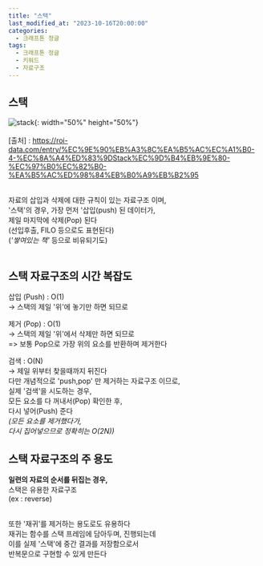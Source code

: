 ```yaml
---
title: "스택"
last_modified_at: "2023-10-16T20:00:00"
categories:
  - 크래프톤 정글
tags:
  - 크래프톤 정글
  - 키워드
  - 자료구조
---
```


## 스택
  ![stack](https://user-images.githubusercontent.com/43630972/275479656-f1daedc2-1adc-4f8e-af86-75b230571a9e.png){: width="50%" height="50%"}<br><br>
  [출처] : <https://roi-data.com/entry/%EC%9E%90%EB%A3%8C%EA%B5%AC%EC%A1%B0-4-%EC%8A%A4%ED%83%9DStack%EC%9D%B4%EB%9E%80-%EC%97%B0%EC%82%B0-%EA%B5%AC%ED%98%84%EB%B0%A9%EB%B2%95><br><br>

  자료의 삽입과 삭제에 대한 규칙이 있는 자료구조 이며,<br>
  '스택'의 경우, 가장 먼저 '삽입(push) 된 데이터가,<br>
  제일 마지막에 삭제(Pop) 된다<br>
  (선입후출, FILO 등으로도 표현된다)<br>
  (_'쌓여있는 책'_ 등으로 비유되기도)<br><br>

## 스택 자료구조의 시간 복잡도
  삽입 (Push) 
  : O(1)<br>
  -> 스택의 제일 '위'에 놓기만 하면 되므로<br>

  제거 (Pop)
  : O(1)<br>
  -> 스택의 제일 '위'에서 삭제만 하면 되므로<br>
  => 보통 Pop으로 가장 위의 요소를 반환하며 제거한다<br>

  검색
  : O(N)<br>
  -> 제일 위부터 찾을때까지 뒤진다<br>
  다만 개념적으로 'push,pop' 만 제거하는 자료구조 이므로,<br>
  실제 '검색'을 시도하는 경우, <br>
  모든 요소를 다 꺼내서(Pop) 확인한 후,<br>
  다시 넣어(Push) 준다<br>
  _(모든 요소를 제거했다가,<br> 다시 집어넣으므로 정확히는 O(2N))_

## 스택 자료구조의 주 용도
  <b>일련의 자료의 순서를 뒤집는 경우,</b><br>
  스택은 유용한 자료구조<br>
  (ex : reverse)<br><br>

  또한 '재귀'를 제거하는 용도로도 유용하다<br>
  재귀는 함수를 스택 프레임에 담아두며, 진행되는데<br>
  이를 실제 '스택'에 중간 결과를 저장함으로서<br>
  반복문으로 구현할 수 있게 만든다<br>
